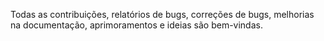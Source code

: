 Todas as contribuições, relatórios de bugs, correções de bugs, melhorias na documentação, aprimoramentos e ideias são bem-vindas.
